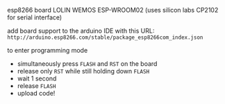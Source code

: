 
esp8266 board LOLIN WEMOS ESP-WROOM02 (uses silicon labs CP2102 for serial interface)

add board support to the arduino IDE with this URL: `http://arduino.esp8266.com/stable/package_esp8266com_index.json`

to enter programming mode
- simultaneously press `FLASH` and `RST` on the board
- release only `RST` while still holding down `FLASH`
- wait 1 second
- release `FLASH`
- upload code!
